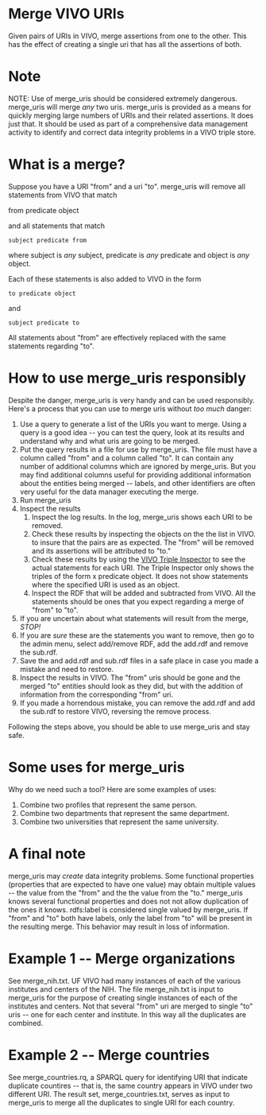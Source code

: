 # Merge VIVO URIs

Given pairs of URIs in VIVO, merge assertions from one to the other. This has the effect
of creating a single uri that has all the assertions of both.

# Note

NOTE: Use of merge_uris should be considered extremely dangerous.  merge_uris will
merge *any* two uris.  merge_uris is provided as a means for quickly merging
large numbers of URIs and their related assertions.  It does just that.
It should be used as part of a comprehensive data management activity
to identify and correct data integrity problems in a VIVO triple store.

# What is a merge?

Suppose you have a URI "from" and a uri "to".  merge_uris will remove all statements from VIVO
that match

   from predicate object
	
and all statements that match

    subject predicate from
	
where subject is *any* subject, predicate is *any* predicate and object is *any* object.

Each of these statements is also added to VIVO in the form

    to predicate object
	
and

    subject predicate to
	
All statements about "from" are effectively replaced with the same statements regarding "to".

# How to use merge_uris responsibly

Despite the danger, merge_uris is very handy and can be used responsibly.  Here's a process
that you can use to merge uris without *too much* danger:

1.  Use a query to generate a list of the URIs you want to merge.  Using a query is a good idea --
you can test the query, look at its results and understand why and what uris are going to be merged.
1. Put the query results in a file for use by merge_uris.  The file must have a column called "from" and a 
column called "to".  It can contain any number of additional columns which are ignored by merge_uris.  But you may 
find additional columns useful for providing additional information about the entities being merged -- labels, and
other identifiers are often very useful for the data manager executing the merge.
1. Run merge_uris
1. Inspect the results
    1. Inspect the log results.  In the log, merge_uris shows each URI to be removed.  
	1. Check these results by inspecting
       the objects on the the list in VIVO. to insure that the pairs are as expected.  The "from" will
       be removed and its assertions will be attributed to "to."	   
	1. Check these results by using the [VIVO Triple Inspector](https://github.com/vivo-triple-inspector.git) to see the
       actual statements for each URI.  The Triple Inspector only shows the triples of the form x predicate object.
	   It does not show statements where the specified URI is used as an object.
	1. Inspect the RDF that will be added and subtracted from VIVO.  All the statements should be ones that you 
	   expect regarding a merge of "from" to "to".
1. If you are uncertain about what statements will result from the merge, *STOP!*
1.  If you are *sure* these are the statements you want to remove, then go to the admin menu, select add/remove RDF,
add the add.rdf and remove the sub.rdf.
1.  Save the and add.rdf and sub.rdf files in a safe place in case you made a mistake and need to restore.
1.  Inspect the results in VIVO.  The "from" uris should be gone and the merged "to" entities should look as they
did, but with the addition of information from the corresponding "from" uri.
1. If you made a horrendous mistake, you can remove the add.rdf and add the sub.rdf to restore VIVO, reversing the remove process.
	
Following the steps above, you should be able to use merge_uris and stay safe.

# Some uses for merge_uris

Why do we need such a tool?  Here are some examples of uses:

1.  Combine two profiles that represent the same person.
1.  Combine two departments that represent the same department.
1.  Combine two universities that represent the same university.

# A final note

merge_uris may *create* data integrity problems. Some functional properties (properties that are expected to have one
value) may obtain multiple values -- the value from the "from" and the the value from the "to."  merge_uris knows
several functional properties and does not not allow duplication of the ones it knows.  rdfs:label is considered
single valued by merge_uris.  If "from" and "to" both have labels, only the label from "to" will be present in
the resulting merge.  This behavior may result in loss of information.

# Example 1 -- Merge organizations

See merge_nih.txt.  UF VIVO had many instances of each of the various institutes and centers of the NIH.  The 
file merge_nih.txt is input to merge_uris for the purpose of creating single instances of each of the institutes
and centers.  Not that several "from" uri are merged to single "to" uris -- one for each center and institute.  In this
way all the duplicates are combined.

# Example 2 -- Merge countries

See merge_countries.rq, a SPARQL query for identifying URI that indicate duplicate countires -- that is, the same country
appears in VIVO under two different URI.  The result set, merge_countries.txt, serves as input to merge_uris to merge
all the duplicates to single URI for each country.



